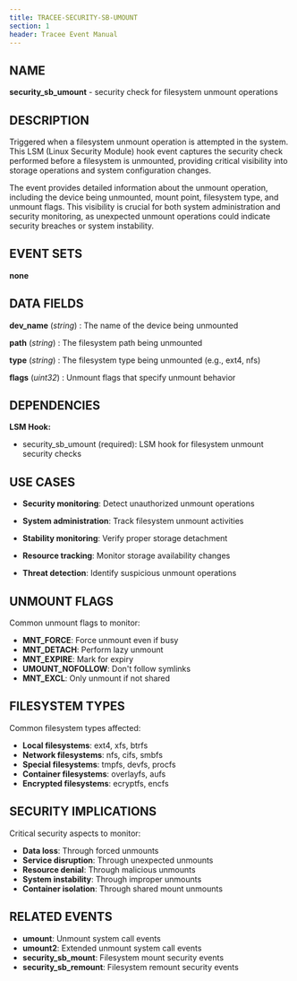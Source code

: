 ```yaml
---
title: TRACEE-SECURITY-SB-UMOUNT
section: 1
header: Tracee Event Manual
---
```


## NAME

**security_sb_umount** - security check for filesystem unmount operations

## DESCRIPTION

Triggered when a filesystem unmount operation is attempted in the system. This LSM (Linux Security Module) hook event captures the security check performed before a filesystem is unmounted, providing critical visibility into storage operations and system configuration changes.

The event provides detailed information about the unmount operation, including the device being unmounted, mount point, filesystem type, and unmount flags. This visibility is crucial for both system administration and security monitoring, as unexpected unmount operations could indicate security breaches or system instability.

## EVENT SETS

**none**

## DATA FIELDS

**dev_name** (*string*)
: The name of the device being unmounted

**path** (*string*)
: The filesystem path being unmounted

**type** (*string*)
: The filesystem type being unmounted (e.g., ext4, nfs)

**flags** (*uint32*)
: Unmount flags that specify unmount behavior

## DEPENDENCIES

**LSM Hook:**

- security_sb_umount (required): LSM hook for filesystem unmount security checks

## USE CASES

- **Security monitoring**: Detect unauthorized unmount operations

- **System administration**: Track filesystem unmount activities

- **Stability monitoring**: Verify proper storage detachment

- **Resource tracking**: Monitor storage availability changes

- **Threat detection**: Identify suspicious unmount operations

## UNMOUNT FLAGS

Common unmount flags to monitor:

- **MNT_FORCE**: Force unmount even if busy
- **MNT_DETACH**: Perform lazy unmount
- **MNT_EXPIRE**: Mark for expiry
- **UMOUNT_NOFOLLOW**: Don't follow symlinks
- **MNT_EXCL**: Only unmount if not shared

## FILESYSTEM TYPES

Common filesystem types affected:

- **Local filesystems**: ext4, xfs, btrfs
- **Network filesystems**: nfs, cifs, smbfs
- **Special filesystems**: tmpfs, devfs, procfs
- **Container filesystems**: overlayfs, aufs
- **Encrypted filesystems**: ecryptfs, encfs

## SECURITY IMPLICATIONS

Critical security aspects to monitor:

- **Data loss**: Through forced unmounts
- **Service disruption**: Through unexpected unmounts
- **Resource denial**: Through malicious unmounts
- **System instability**: Through improper unmounts
- **Container isolation**: Through shared mount unmounts

## RELATED EVENTS

- **umount**: Unmount system call events
- **umount2**: Extended unmount system call events
- **security_sb_mount**: Filesystem mount security events
- **security_sb_remount**: Filesystem remount security events
